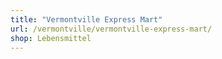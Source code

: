 ```yaml
---
title: "Vermontville Express Mart"
url: /vermontville/vermontville-express-mart/
shop: Lebensmittel
---
```

